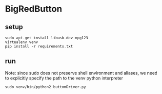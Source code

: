 # BigRedButton

## setup
```
sudo apt-get install libusb-dev mpg123
virtualenv venv
pip install -r requirements.txt
```

## run
Note: since sudo does not preserve shell environment and aliases,
we need to explicitly specify the path to the venv python interpreter
```
sudo venv/bin/python2 buttonDriver.py
```
